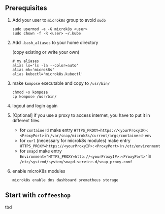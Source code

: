 ## Prerequisites

1. Add your user to `microk8s` group to avoid `sudo`

   ```
   sudo usermod -a -G microk8s <user>
   sudo chown -f -R <user> ~/.kube
   ```

2. Add `.bash_aliases` to your home directory 

   (copy existing or write your own)

   ```
   # my aliases
   alias ls='ls -la --color=auto'
   alias mk='microk8s'
   alias kubectl='microk8s.kubectl'
   ```

3. make `kompose` executable and copy to `/usr/bin/`
   
   ```
   chmod +x kompose
   cp kompose /usr/bin/
   ``` 

4. logout and login again

5. [Optional] if you use a proxy to access internet, you have to put it in different files

   - for `containerd` make entry `HTTPS_PROXY=https://<yourProxyIP>:<ProxyPort>` in `/var/snap/microk8s/current/args/containerd-env`
   - for `curl` (necessary for microk8s modules) make entry `HTTPS_PROXY=https://<yourProxyIP>:<ProxyPort>` in `/etc/environment`
   - for `snapd` make entry `Environment="HTTPS_PROXY=http://<yourProxyIP>:<ProxyPort>"`in `/etc/systemd/system/snapd.service.d/snap_proxy.conf` 

6. enable microK8s modules
   ```
   microk8s enable dns dashboard prometheus storage
   ```

## Start with `coffeeshop`
tbd 
